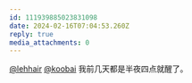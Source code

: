 ```yaml
---
id: 111939885023831098
date: 2024-02-16T07:04:53.260Z
reply: true
media_attachments: 0
---
```


[@lehhair](https://misskey.lehhair.net/@lehhair) [@koobai](https://mastodon.social/@koobai) 我前几天都是半夜四点就醒了。

